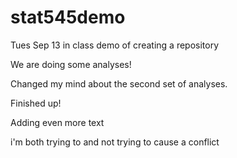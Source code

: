 # stat545demo
Tues Sep 13 in class demo of creating a repository 

We are doing some analyses!

Changed my mind about the second set of analyses.

Finished up!

Adding even more text

i'm both trying to and not trying to cause a conflict
